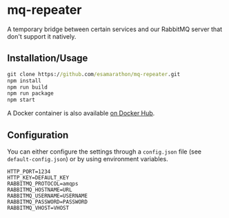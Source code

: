# mq-repeater

A temporary bridge between certain services and our RabbitMQ server that don't support it natively.

## Installation/Usage

```cmd
git clone https://github.com/esamarathon/mq-repeater.git
npm install
npm run build
npm run package
npm start
```

A Docker container is also available [on Docker Hub](https://cloud.docker.com/u/esamarathon/repository/docker/esamarathon/mq-repeater).

## Configuration

You can either configure the settings through a `config.json` file (see `default-config.json`) or by using environment variables.

```
HTTP_PORT=1234
HTTP_KEY=DEFAULT_KEY
RABBITMQ_PROTOCOL=amqps
RABBITMQ_HOSTNAME=URL
RABBITMQ_USERNAME=USERNAME
RABBITMQ_PASSWORD=PASSWORD
RABBITMQ_VHOST=VHOST
```
